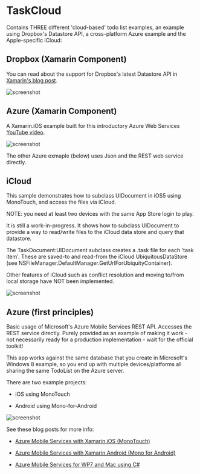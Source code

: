 TaskCloud
=========

Contains THREE different 'cloud-based' todo list examples, an example using Dropbox's Datastore API, a cross-platform Azure example and the Apple-specific iCloud:


Dropbox (Xamarin Component)
-------

You can read about the support for Dropbox's latest Datastore API in [Xamarin's blog post](http://blog.xamarin.com/a-quick-look-at-dropbox%E2%80%99s-new-datastore-api%E2%80%A6-in-c-sharp/).

![screenshot](https://raw.github.com/conceptdev/TaskCloud/master/DropBox/Screenshots/iOS1.png)

Azure (Xamarin Component)
-----
A Xamarin.iOS example built for this introductory Azure Web Services [YouTube video](http://www.youtube.com/watch?v=3O7eFwyiS8Q). 

![screenshot](https://raw.github.com/conceptdev/TaskCloud/master/QuickStartXamarin/Screenshots/iOS1.png)

The other Azure exmaple (below) uses Json and the REST web service directly.


iCloud
------

This sample demonstrates how to subclass UIDocument in iOS5 using MonoTouch, and access the files via iCloud.

NOTE: you need at least two devices with the same App Store login to play.

It is still a work-in-progress. It shows how to subclass UIDocument to provide a way to read/write
files to the iCloud data store and query that datastore.

The TaskDocument:UIDocument subclass creates a .task file for each 'task item'. These are saved-to and read-from 
the iCloud UbiquitousDataStore (see NSFileManager.DefaultManager.GetUrlForUbiquityContainer).

Other features of iCloud such as conflict resolution and moving to/from local storage have NOT been implemented.

![screenshot](http://1.bp.blogspot.com/-XfF8owsMCAo/T1QLNeOsV-I/AAAAAAAABWo/WYaR8hKpgx4/s1600/TaskCloud.png "Sample") 

Azure (first principles)
-----
Basic usage of Microsoft's Azure Mobile Services REST API. Accesses the REST service directly. Purely provided as an example of making it work - not necessarily ready for a production implementation - wait for the official toolkit!

This app works against the same database that you create in Microsoft's Windows 8 example, so you end up with multiple devices/platforms all sharing the same TodoList on the Azure server.

There are two example projects:

* iOS using MonoTouch

* Android using Mono-for-Android

![screenshot](https://raw.github.com/conceptdev/TaskCloud/master/Azure/Screenshots/Screenshots_sml.png)

See these blog posts for more info:

* [Azure Mobile Services with Xamarin.iOS (MonoTouch)](http://conceptdev.blogspot.com/2012/08/microsofts-azure-mobile-services-and.html)

* [Azure Mobile Services with Xamarin.Android (Mono for Android)](http://conceptdev.blogspot.com/2012/09/microsofts-azure-mobile-services-and.html) 

* [Azure Mobile Services for WP7 and Mac using C#](http://conceptdev.blogspot.com/2012/09/microsofts-azure-mobile-services-and_13.html)